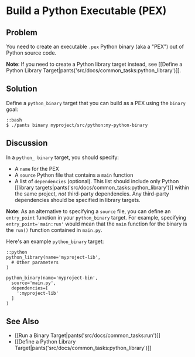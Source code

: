 # Build a Python Executable (PEX)

## Problem

You need to create an executable `.pex` Python binary (aka a "PEX") out of Python source code.

**Note**: If you need to create a Python library target instead, see [[Define a Python Library Target|pants('src/docs/common_tasks:python_library')]].

## Solution

Define a `python_binary` target that you can build as a PEX using the `binary` goal:

    ::bash
    $ ./pants binary myproject/src/python:my-python-binary

## Discussion

In a `python_ binary` target, you should specify:

* A `name` for the PEX
* A `source` Python file that contains a `main` function
* A list of `dependencies` (optional). This list should include only Python [[library targets|pants('src/docs/common_tasks:python_library')]] within the same project, *not* third-party dependencies. Any third-party dependencies should be specified in library targets.

**Note**: As an alternative to specifying a `source` file, you can define an `entry_point` function in your `python_binary` target. For example, specifying `entry_point='main:run'` would mean that the `main` function for the binary is the `run()` function contained in `main.py`.

Here's an example `python_binary` target:

    ::python
    python_library(name='myproject-lib',
      # Other parameters
    )

    python_binary(name='myproject-bin',
      source='main.py',
      dependencies=[
        ':myproject-lib'
      ]
    )

## See Also

* [[Run a Binary Target|pants('src/docs/common_tasks:run')]]
* [[Define a Python Library Target|pants('src/docs/common_tasks:python_library')]]
